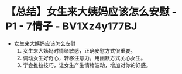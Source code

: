 # 【总结】女生来大姨妈应该怎么安慰 - P1 - 7情子 - BV1Xz4y177BJ

-   女生来大姨妈应该怎么安慰
    1.  女生来大姨妈时情绪敏感，正确安慰方式很重要。
    2.  调动女生好奇心，转移注意力，用幽默方式关心女生。
    3.  学会推拉技巧，让女生产生情绪波动，增加对你的好感。